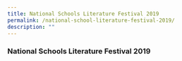 ```yaml
---
title: National Schools Literature Festival 2019
permalink: /national-school-literature-festival-2019/
description: ""
---
```


### National Schools Literature Festival 2019